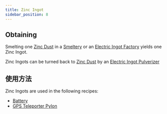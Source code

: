 ```yaml
---
title: Zinc Ingot
sidebar_position: 8
---
```


## Obtaining

Smelting one [Zinc Dust](Zinc-Dust) in a [Smeltery](Smeltery) or an [Electric Ingot Factory](Electric-Ingot-Factory) yields one Zinc Ingot.

Zinc Ingots can be turned back to [Zinc Dust](Zinc-Dust) by an [Electric Ingot Pulverizer](Electric-Ingot-Pulverizer)

## 使用方法

Zinc Ingots are used in the following recipes:

* [Battery](Battery)
* [GPS Teleporter Pylon](GPS-Teleporter-Pylon)

